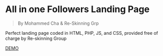 # All in one Followers Landing Page
> By Mohammed Cha & Re-Skinning Grp

Perfect landing page coded in HTML, PHP, JS, and CSS, provided free of charge by Re-skinning Group

[ DEMO ](https://re-skinning.com/allinone)
